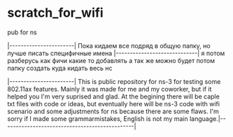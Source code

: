 # scratch_for_wifi
pub for  ns


|-----------------------| Пока кидаем все подряд в общую папку, но лучше писать специфичные имена |-----------------------------|
я потом разберусь как фичи какие то добавлять
а так же можно будет потом папку создать куда кидать весь нс






|-----------------------| This is public repository for ns-3 for testing some 802.11ax features. Mainly it was made for me 
and my coworker, but if it helped you I'm very suprised and glad. At the begining there will be caple txt files with code 
or ideas, but eventually here will be ns-3 code with wifi scenario and some adjustments for ns because there are some flaws.
I'm sorry if I made some grammarmistakes, English is not my main language.|-----------------------------------------------|
